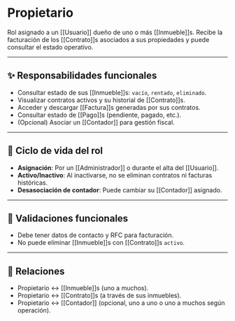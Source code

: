 # Propietario

Rol asignado a un [[Usuario]] dueño de uno o más [[Inmueble]]s. Recibe la facturación de los [[Contrato]]s asociados a sus propiedades y puede consultar el estado operativo.

---

## ✨ Responsabilidades funcionales
- Consultar estado de sus [[Inmueble]]s: `vacío`, `rentado`, `eliminado`.
- Visualizar contratos activos y su historial de [[Contrato]]s.
- Acceder y descargar [[Factura]]s generadas por sus contratos.
- Consultar estado de [[Pago]]s (pendiente, pagado, etc.).
- (Opcional) Asociar un [[Contador]] para gestión fiscal.

---

## 🔁 Ciclo de vida del rol
- **Asignación**: Por un [[Administrador]] o durante el alta del [[Usuario]].
- **Activo/Inactivo**: Al inactivarse, no se eliminan contratos ni facturas históricas.
- **Desasociación de contador**: Puede cambiar su [[Contador]] asignado.

---

## 🚫 Validaciones funcionales
- Debe tener datos de contacto y RFC para facturación.
- No puede eliminar [[Inmueble]]s con [[Contrato]]s `activo`.

---

## 🔗 Relaciones
- Propietario ↔ [[Inmueble]]s (uno a muchos).
- Propietario ↔ [[Contrato]]s (a través de sus inmuebles).
- Propietario ↔ [[Contador]] (opcional, uno a uno o uno a muchos según operación).

